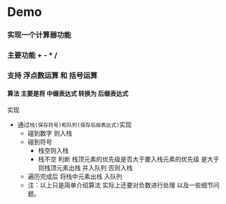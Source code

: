 # Demo
### 实现一个计算器功能
### 主要功能 + - * /
### 支持 浮点数运算 和  括号运算

#### 算法 主要是将 中缀表达式 转换为 后缀表达式
实现  
* 通过`栈(保存符号)和队列(保存后缀表达式)`实现
   * 碰到数字 则入栈
   * 碰到符号 
      * 栈空则入栈 
      * 栈不空 判断 栈顶元素的优先级是否大于要入栈元素的优先级 是大于 则栈顶元素出栈 并入队列  否则入栈
   * 遍历完成后 将栈中元素出栈 入队列 
   * 注：以上只是简单介绍算法  实际上还要对负数进行处理 以及一些细节问题。 
